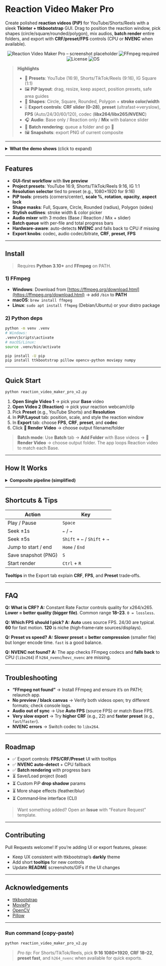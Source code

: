 # Reaction Video Maker Pro

Create polished **reaction videos (PiP)** for YouTube/Shorts/Reels with a sleek **Tkinter + ttkbootstrap** GUI. Drag to position the reaction window, pick shapes (circle/square/rounded/polygon), mix audios, **batch render** entire folders, and export with **CRF/preset/FPS** controls (CPU or **NVENC** when available).

<p align="center">
  <img alt="Reaction Video Maker Pro – screenshot placeholder" src="https://img.shields.io/badge/GUI-Tkinter%20%2B%20ttkbootstrap-blue" />
  <img alt="FFmpeg required" src="https://img.shields.io/badge/FFmpeg-required-important" />
  <img alt="License" src="https://img.shields.io/badge/license-choose--one-lightgrey" />
  <img alt="OS" src="https://img.shields.io/badge/OS-Windows%20%7C%20macOS%20%7C%20Linux-informational" />
</p>

> **Highlights**
>
> * 🎯 **Presets**: YouTube (16:9), Shorts/TikTok/Reels (9:16), IG Square (1:1)
> * 🖼️ **PiP layout**: drag, resize, keep aspect, position presets, safe area guides
> * 🔷 **Shapes**: Circle, Square, Rounded, Polygon + **stroke color/width**
> * 🎚️ **Export controls**: **CRF slider (0–28)**, **preset** (ultrafast→veryslow), **FPS** (Auto/24/30/60/120), codec (**libx264/libx265/NVENC**)
> * 🎧 **Audio**: Base only / Reaction only / **Mix** with balance slider
> * 📁 **Batch rendering**: queue a folder and go 🚀
> * 🖼️ **Snapshots**: export PNG of current composite

---

<details>
  <summary><b>What the demo shows</b> (click to expand)</summary>

* Loading **Base** (Video 1) and **Reaction** (Video 2)
* Dragging & resizing the PiP with **aspect lock**
* Switching **shape** to Circle/Polygon, tweaking **stroke**
* Enabling **Safe Area** and moving PiP to **Kanan‑Bawah** preset
* Setting **CRF 18**, **preset fast**, **FPS 60**, codec **h264\_nvenc**
* Mixing audio: **Base 60% / Reaction 40%**
* Single render → then **Batch render** for a folder

</details>

---

## Features

* **GUI-first workflow** with **live preview**
* **Project presets**: YouTube 16:9, Shorts/TikTok/Reels 9:16, IG 1:1
* **Resolution selector** tied to preset (e.g., 1080×1920 for 9:16)
* **PiP tools**: presets (corners/center), **scale %**, **rotation**, **opacity**, **aspect lock**
* **Shape masks**: Full, Square, Circle, Rounded (radius), Polygon (sides)
* **Stylish outlines**: stroke width & color picker
* **Audio mixer** with 3 modes (Base / Reaction / Mix + slider)
* **Batch queue** with per-file and total progress bars
* **Hardware-aware**: auto-detects **NVENC** and falls back to CPU if missing
* **Export knobs**: codec, audio codec/bitrate, **CRF**, **preset**, **FPS**

---

## Install

> Requires **Python 3.10+** and **FFmpeg** on PATH.

### 1) FFmpeg

* **Windows**: Download from [https://ffmpeg.org/download.html](https://ffmpeg.org/download.html) → add `/bin` to **PATH**
* **macOS**: `brew install ffmpeg`
* **Linux**: `sudo apt install ffmpeg` (Debian/Ubuntu) or your distro package

### 2) Python deps

```bash
python -m venv .venv
# Windows:
.venv\Scripts\activate
# macOS/Linux:
source .venv/bin/activate

pip install -U pip
pip install ttkbootstrap pillow opencv-python moviepy numpy
```

---

## Quick Start

```bash
python reaction_video_maker_pro_v2.py
```

1. **Open Single Video 1** → pick your **Base** video
2. **Open Video 2 (Reaction)** → pick your reaction webcam/clip
3. Pick **Preset** (e.g., YouTube Shorts) and **Resolution**
4. In **PiP/Layout** tab: position, scale, and style the reaction window
5. In **Export** tab: choose **FPS**, **CRF**, **preset**, and **codec**
6. Click **🚀 Render Video** → choose output filename/folder

> **Batch mode**: Use **Batch** tab → **Add Folder** with Base videos → **🚀 Render Video** → choose output folder. The app loops Reaction video to match each Base.

---

## How It Works

<details>
  <summary><b>Composite pipeline (simplified)</b></summary>

* Read frames at current timeline position from **Base** & **Reaction**
* Resize Base for **Contain/Cover** fit to the target canvas
* Resize Reaction to PiP **width/height** based on **scale %**
* Generate a **mask** (Circle/Square/Rounded/Polygon) + optional **stroke**
* Blend PiP onto Base using the mask → display on canvas
* For export, generate frames via MoviePy callback at target **FPS**
* Compose audio according to mode (Base/Reaction/Mix w/ level)
* Write video via FFmpeg:

  * **CPU**: `libx264`/`libx265` with `-crf` + `-preset`
  * **NVENC**: `h264_nvenc`/`hevc_nvenc` with `-rc vbr -cq <CRF>`

</details>

---

## Shortcuts & Tips

| Action              | Key                           |
| ------------------- | ----------------------------- |
| Play / Pause        | `Space`                       |
| Seek ±1s            | `←` / `→`                     |
| Seek ±5s            | `Shift` + `←` / `Shift` + `→` |
| Jump to start / end | `Home` / `End`                |
| Save snapshot (PNG) | `S`                           |
| Start render        | `Ctrl` + `R`                  |

**Tooltips** in the Export tab explain **CRF**, **FPS**, and **Preset** trade‑offs.

---

## FAQ

**Q: What is CRF?**
**A:** Constant Rate Factor controls quality for x264/x265. **Lower = better quality (bigger file)**. Common range **18–23**. `0 = lossless`.

**Q: Which FPS should I pick?**
**A:** **Auto** uses source FPS. 24/30 are typical. **60** for fast motion. **120** is niche (high‑frame‑rate sources/displays).

**Q: Preset vs speed?**
**A:** **Slower preset = better compression** (smaller file) but longer encode time. `fast` is a good balance.

**Q: NVENC not found?**
**A:** The app checks FFmpeg codecs and **falls back** to CPU (`libx264`) if `h264_nvenc`/`hevc_nvenc` are missing.

---

## Troubleshooting

* **“FFmpeg not found”** → Install FFmpeg and ensure it’s on PATH; relaunch app.
* **No preview / black canvas** → Verify both videos open; try different formats; check console logs.
* **Audio out of sync** → Use **Auto FPS** (source FPS) or match Base FPS.
* **Very slow export** → Try **higher CRF** (e.g., 22) and **faster preset** (e.g., `fast`/`faster`).
* **NVENC errors** → Switch codec to `libx264`.

---

## Roadmap

* ✅ Export controls: **FPS/CRF/Preset** UI with tooltips
* ✅ **NVENC auto-detect** + CPU fallback
* ✅ **Batch rendering** with progress bars
* ⏳ Save/Load project (load)
* ⏳ Custom PiP **drop shadow** params
* ⏳ More shape effects (feather/blur)
* ⏳ Command‑line interface (CLI)

> Want something added? Open an **Issue** with “Feature Request” template.

---

## Contributing

Pull Requests welcome! If you’re adding UI or export features, please:

* Keep UX consistent with ttkbootstrap’s **darkly** theme
* Add short **tooltips** for new controls
* Update **README** screenshots/GIFs if the UI changes

---


## Acknowledgements

* [ttkbootstrap](https://github.com/israel-dryer/ttkbootstrap)
* [MoviePy](https://zulko.github.io/moviepy/)
* [OpenCV](https://opencv.org/)
* [Pillow](https://python-pillow.org/)

---

### Run command (copy‑paste)

```bash
python reaction_video_maker_pro_v2.py
```

> *Pro tip:* For Shorts/TikTok/Reels, pick **9:16 1080×1920**, **CRF 18–22**, **preset fast**, and `h264_nvenc` when available for quick exports.
